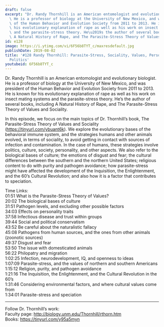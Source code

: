 ```yaml
---
draft: false
excerpt: "Dr. Randy Thornhill is an American entomologist and evolutionary biologist.\
  \ He is a professor of biology at the University of New Mexico, and was president\
  \ of the Human Behavior and Evolution Society from 2011 to 2013. He is known for\
  \ his evolutionary explanation of rape as well as his work on insect mating systems\
  \ and the parasite-stress theory. He\u2019s the author of several books, including\
  \ A Natural History of Rape, and The Parasite-Stress Theory of Values and Sociality."
id: e128
image: https://i.ytimg.com/vi/6F56b8TYT_c/maxresdefault.jpg
publishDate: 2019-08-02
title: '#128 Randy Thornhill: Parasite-Stress, Sociality, Values, Personality, and
  Politics'
youtubeid: 6F56b8TYT_c
---
```

Dr. Randy Thornhill is an American entomologist and evolutionary biologist. He is a professor of biology at the University of New Mexico, and was president of the Human Behavior and Evolution Society from 2011 to 2013. He is known for his evolutionary explanation of rape as well as his work on insect mating systems and the parasite-stress theory. He’s the author of several books, including A Natural History of Rape, and The Parasite-Stress Theory of Values and Sociality.

In this episode, we focus on the main topics of Dr. Thornhill’s book, The Parasite-Stress Theory of Values and Sociality (https://tinyurl.com/ybuant6k). We explore the evolutionary bases of the behavioral immune system, and the strategies humans and other animals evolved, in terms of sociality, to avoid getting in contact with sources of infection and contamination. In the case of humans, these strategies involve politics, culture, society, personality, and other aspects. We also refer to the biological bases of culture; the emotions of disgust and fear; the cultural differences between the southern and the northern United States; religious content to do with purity and pathogen avoidance; how parasite-stress might have affected the development of the Inquisition, the Enlightenment, and the 60’s Cultural Revolution; and also how it is a factor that contributes to speciation.

Time Links:  
01:51  What is the Parasite-Stress Theory of Values?  
20:02  The biological bases of culture                            
31:51  Pathogen levels, and excluding other possible factors               
34:03  Effects on personality traits            
37:58  Infectious disease and trust within groups       
39:44  Social and political conservatism        
43:52  Be careful about the naturalistic fallacy       
45:08  Pathogens from human sources, and the ones from other animals (zoonotic sources)      
49:37  Disgust and fear  
53:50  The issue with domesticated animals  
56:22  Philopatry and migration  
1:02:25  Infection, neurodevelopment, IQ, and openness to ideas  
1:07:09  Parasite-stress, and the values of northern and southern Americans  
1:15:12  Religion, purity, and pathogen avoidance  
1:21:16  The Inquisition, the Enlightenment, and the Cultural Revolution in the 60’s  
1:31:46  Considering environmental factors, and where cultural values come from  
1:34:01  Parasite-stress and speciation

---

Follow Dr. Thornhill’s work:  
Faculty page: http://biology.unm.edu/Thornhill/rthorn.htm  
Books: https://tinyurl.com/y95a5myn
